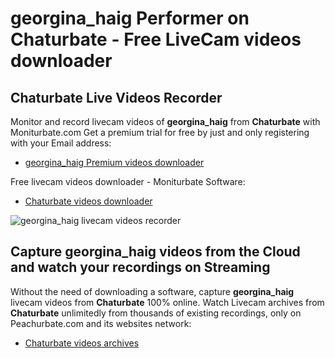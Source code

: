# georgina_haig Performer on Chaturbate - Free LiveCam videos downloader

## Chaturbate Live Videos Recorder

Monitor and record livecam videos of **georgina_haig** from **Chaturbate** with Moniturbate.com
Get a premium trial for free by just and only registering with your Email address:
* [georgina_haig Premium videos downloader](https://moniturbate.com/request-demo-licence-key.html)

Free livecam videos downloader - Moniturbate Software:
* [Chaturbate videos downloader](https://moniturbate.com/moniturbate-download-software.html)

![georgina_haig livecam videos recorder](https://peachurnet.com/templates/moniturbate-software.png)


## Capture georgina_haig videos from the Cloud and watch your recordings on Streaming

Without the need of downloading a software, capture **georgina_haig** livecam videos from **Chaturbate** 100% online.
Watch Livecam archives from **Chaturbate** unlimitedly from thousands of existing recordings, only on Peachurbate.com and its websites network:
* [Chaturbate videos archives](https://peachurnet.com/)